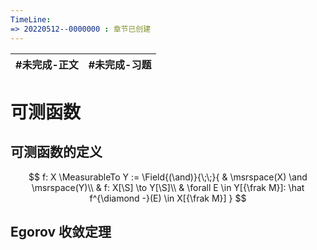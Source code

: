 ```yaml
---
TimeLine: 
=> 20220512--0000000 : 章节已创建
---
```

| #未完成-正文 | #未完成-习题 |
| ------------ | ------------ |

# 可测函数

## 可测函数的定义

$$
f: X \MeasurableTo Y := \Field{(\and)}{\;\;}{
    & \msrspace(X) \and \msrspace(Y)\\
    & f: X[\S] \to Y[\S]\\
    & \forall E \in Y[{\frak M}]: \hat f^{\diamond -}(E) \in X[{\frak M}]
}
$$

## Egorov 收敛定理


